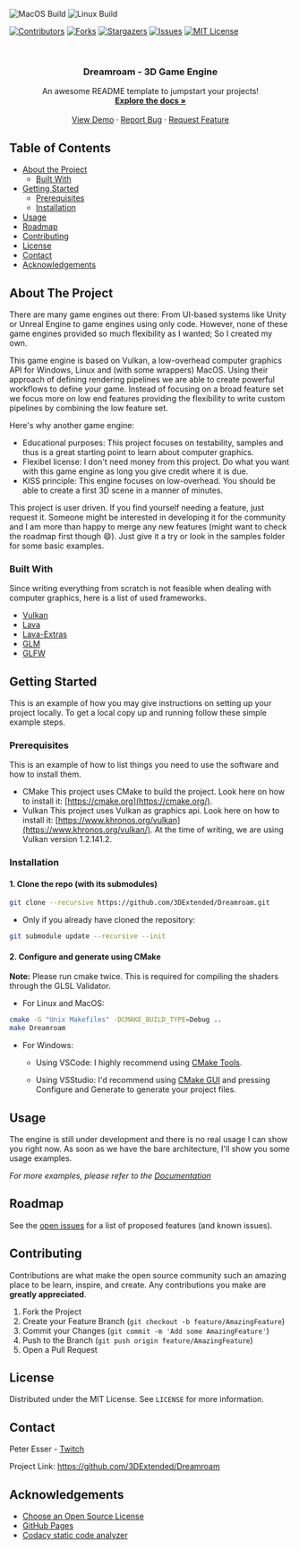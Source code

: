 <!--
This README originates from the repository https://github.com/othneildrew/Best-README-Template.
-->

<!-- PROJECT SHIELDS -->

<!--
*** I'm using markdown "reference style" links for readability.
*** Reference links are enclosed in brackets [ ] instead of parentheses ( ).
*** See the bottom of this document for the declaration of the reference variables
*** for contributors-url, forks-url, etc. This is an optional, concise syntax you may use.
*** https://www.markdownguide.org/basic-syntax/#reference-style-links
-->

![MacOS Build](https://github.com/3DExtended/Dreamroam/workflows/MacOS%20Build/badge.svg)
![Linux Build](https://github.com/3DExtended/Dreamroam/workflows/Linux%20Build/badge.svg)

[![Contributors][contributors-shield]][contributors-url]
[![Forks][forks-shield]][forks-url]
[![Stargazers][stars-shield]][stars-url]
[![Issues][issues-shield]][issues-url]
[![MIT License][license-shield]][license-url]


<!-- PROJECT LOGO -->

<br />
<p align="center">
  <!--<a href="https://github.com/3DExtended/Dreamroam">
    <img src="images/logo.png" alt="Logo" width="80" height="80">
  </a>-->

  <h3 align="center">Dreamroam - 3D Game Engine</h3>
  

  <p align="center">
    An awesome README template to jumpstart your projects!
    <br />
    <a href="https://3dextended.github.io/Dreamroam/html/"><strong>Explore the docs »</strong></a>
    <br />
    <br />
    <a href="https://github.com/3DExtended/Dreamroam">View Demo</a>
    ·
    <a href="https://github.com/3DExtended/Dreamroam/issues">Report Bug</a>
    ·
    <a href="https://github.com/3DExtended/Dreamroam/issues">Request Feature</a>
  </p>
</p>

<!-- TABLE OF CONTENTS -->

## Table of Contents

- [About the Project](#about-the-project)
  - [Built With](#built-with)
- [Getting Started](#getting-started)
  - [Prerequisites](#prerequisites)
  - [Installation](#installation)
- [Usage](#usage)
- [Roadmap](#roadmap)
- [Contributing](#contributing)
- [License](#license)
- [Contact](#contact)
- [Acknowledgements](#acknowledgements)

<!-- ABOUT THE PROJECT -->

## About The Project

<!--[![Product Name Screen Shot][product-screenshot]](https://example.com)-->

There are many game engines out there: From UI-based systems like Unity or Unreal Engine to game engines using only code. However, none of these game engines provided so much flexibility as I wanted; So I created my own.

This game engine is based on Vulkan, a low-overhead computer graphics API for Windows, Linux and (with some wrappers) MacOS. Using their approach of defining rendering pipelines we are able to create powerful workflows to define your game.
Instead of focusing on a broad feature set we focus more on low end features providing the flexibility to write custom pipelines by combining the low feature set.

Here's why another game engine:

- Educational purposes: This project focuses on testability, samples and thus is a great starting point to learn about computer graphics.
- Flexibel license: I don't need money from this project. Do what you want with this game engine as long you give credit where it is due.
- KISS principle: This engine focuses on low-overhead. You should be able to create a first 3D scene in a manner of minutes.

This project is user driven. If you find yourself needing a feature, just request it. Someone might be interested in developing it for the community and I am more than happy to merge any new features (might want to check the roadmap first though :smile:).
Just give it a try or look in the samples folder for some basic examples.

### Built With

Since writing everything from scratch is not feasible when dealing with computer graphics, here is a list of used frameworks.

- [Vulkan](https://www.khronos.org/vulkan/)
- [Lava](https://www.graphics.rwth-aachen.de:9000/lava/lava)
- [Lava-Extras](https://www.graphics.rwth-aachen.de:9000/lava/lava-extras/)
- [GLM](https://github.com/g-truc/glm)
- [GLFW](https://github.com/glfw/glfw)

<!-- GETTING STARTED -->

## Getting Started

This is an example of how you may give instructions on setting up your project locally.
To get a local copy up and running follow these simple example steps.

### Prerequisites

This is an example of how to list things you need to use the software and how to install them.

- CMake
    This project uses CMake to build the project. Look here on how to install it: [https://cmake.org](https://cmake.org/).
- Vulkan
    This project uses Vulkan as graphics api. Look here on how to install it: [https://www.khronos.org/vulkan](https://www.khronos.org/vulkan/).
    At the time of writing, we are using Vulkan version 1.2.141.2.

### Installation

#### 1. Clone the repo (**with its submodules**)

```sh
git clone --recursive https://github.com/3DExtended/Dreamroam.git
```

- Only if you already have cloned the repository:

```sh
git submodule update --recursive --init
```

#### 2. Configure and generate using CMake

__Note:__ Please run cmake twice. This is required for compiling the shaders through the GLSL Validator.
- For Linux and MacOS:

```sh
cmake -G "Unix Makefiles" -DCMAKE_BUILD_TYPE=Debug ..
make Dreamroam
```

- For Windows:

  - Using VSCode:
        I highly recommend using [CMake Tools](https://github.com/microsoft/vscode-cmake-tools).

  - Using VSStudio:
        I'd recommend using [CMake GUI](https://cmake.org/download/) and pressing Configure and Generate to generate your project files. 

<!-- USAGE EXAMPLES -->

## Usage

The engine is still under development and there is no real usage I can show you right now. As soon as we have the bare architecture, I'll show you some usage examples.

_For more examples, please refer to the [Documentation](https://example.com)_

<!-- ROADMAP -->

## Roadmap

See the [open issues](https://github.com/3DExtended/Dreamroam/issues) for a list of proposed features (and known issues).

<!-- CONTRIBUTING -->

## Contributing

Contributions are what make the open source community such an amazing place to be learn, inspire, and create. Any contributions you make are **greatly appreciated**.

1. Fork the Project
2. Create your Feature Branch (`git checkout -b feature/AmazingFeature`)
3. Commit your Changes (`git commit -m 'Add some AmazingFeature'`)
4. Push to the Branch (`git push origin feature/AmazingFeature`)
5. Open a Pull Request

<!-- LICENSE -->

## License

Distributed under the MIT License. See `LICENSE` for more information.

<!-- CONTACT -->

## Contact

Peter Esser - [Twitch](https://www.twitch.tv/3dextended)

Project Link: <https://github.com/3DExtended/Dreamroam>

<!-- ACKNOWLEDGEMENTS -->

## Acknowledgements

- [Choose an Open Source License](https://choosealicense.com)
- [GitHub Pages](https://pages.github.com)
- [Codacy static code analyzer](https://app.codacy.com/manual/peter.esser2/Dreamroam/dashboard)

<!-- MARKDOWN LINKS & IMAGES -->

<!-- https://www.markdownguide.org/basic-syntax/#reference-style-links -->

[contributors-shield]: https://img.shields.io/github/contributors/3DExtended/Dreamroam.svg?style=flat-square

[contributors-url]: https://github.com/3DExtended/Dreamroam/graphs/contributors

[forks-shield]: https://img.shields.io/github/forks/3DExtended/Dreamroam.svg?style=flat-square

[forks-url]: https://github.com/3DExtended/Dreamroam/network/members

[stars-shield]: https://img.shields.io/github/stars/3DExtended/Dreamroam.svg?style=flat-square

[stars-url]: https://github.com/3DExtended/Dreamroam/stargazers

[issues-shield]: https://img.shields.io/github/issues/3DExtended/Dreamroam.svg?style=flat-square

[issues-url]: https://github.com/3DExtended/Dreamroam/issues

[license-shield]: https://img.shields.io/github/license/3DExtended/Dreamroam.svg?style=flat-square

[license-url]: https://github.com/3DExtended/Dreamroam/blob/master/LICENSE.txt
